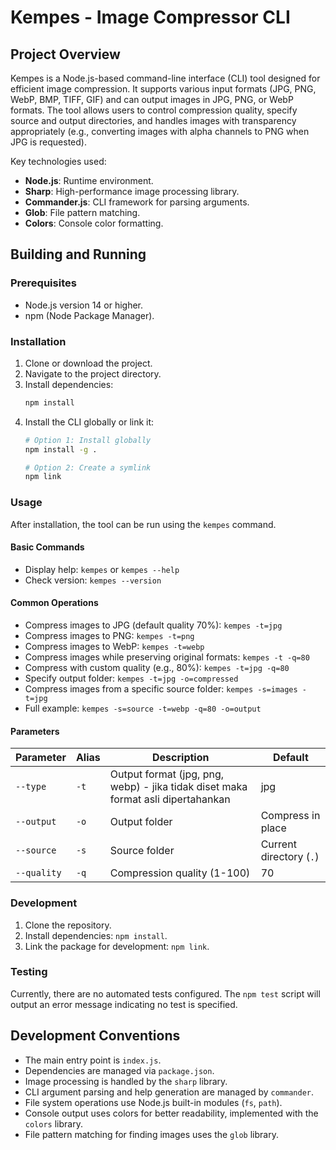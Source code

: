 # Kempes - Image Compressor CLI

## Project Overview

Kempes is a Node.js-based command-line interface (CLI) tool designed for efficient image compression. It supports various input formats (JPG, PNG, WebP, BMP, TIFF, GIF) and can output images in JPG, PNG, or WebP formats. The tool allows users to control compression quality, specify source and output directories, and handles images with transparency appropriately (e.g., converting images with alpha channels to PNG when JPG is requested).

Key technologies used:
- **Node.js**: Runtime environment.
- **Sharp**: High-performance image processing library.
- **Commander.js**: CLI framework for parsing arguments.
- **Glob**: File pattern matching.
- **Colors**: Console color formatting.

## Building and Running

### Prerequisites
- Node.js version 14 or higher.
- npm (Node Package Manager).

### Installation
1. Clone or download the project.
2. Navigate to the project directory.
3. Install dependencies:
   ```bash
   npm install
   ```
4. Install the CLI globally or link it:
   ```bash
   # Option 1: Install globally
   npm install -g .

   # Option 2: Create a symlink
   npm link
   ```

### Usage
After installation, the tool can be run using the `kempes` command.

#### Basic Commands
- Display help: `kempes` or `kempes --help`
- Check version: `kempes --version`

#### Common Operations
- Compress images to JPG (default quality 70%): `kempes -t=jpg`
- Compress images to PNG: `kempes -t=png`
- Compress images to WebP: `kempes -t=webp`
- Compress images while preserving original formats: `kempes -t -q=80`
- Compress with custom quality (e.g., 80%): `kempes -t=jpg -q=80`
- Specify output folder: `kempes -t=jpg -o=compressed`
- Compress images from a specific source folder: `kempes -s=images -t=jpg`
- Full example: `kempes -s=source -t=webp -q=80 -o=output`

#### Parameters
| Parameter | Alias | Description                       | Default                    |
|-----------|-------|-----------------------------------|----------------------------|
| `--type`  | `-t`  | Output format (jpg, png, webp) - jika tidak diset maka format asli dipertahankan | jpg |
| `--output`| `-o`  | Output folder                     | Compress in place          |
| `--source`| `-s`  | Source folder                     | Current directory (`.`)    |
| `--quality`| `-q` | Compression quality (1-100)       | 70                         |

### Development
1. Clone the repository.
2. Install dependencies: `npm install`.
3. Link the package for development: `npm link`.

### Testing
Currently, there are no automated tests configured. The `npm test` script will output an error message indicating no test is specified.

## Development Conventions
- The main entry point is `index.js`.
- Dependencies are managed via `package.json`.
- Image processing is handled by the `sharp` library.
- CLI argument parsing and help generation are managed by `commander`.
- File system operations use Node.js built-in modules (`fs`, `path`).
- Console output uses colors for better readability, implemented with the `colors` library.
- File pattern matching for finding images uses the `glob` library.